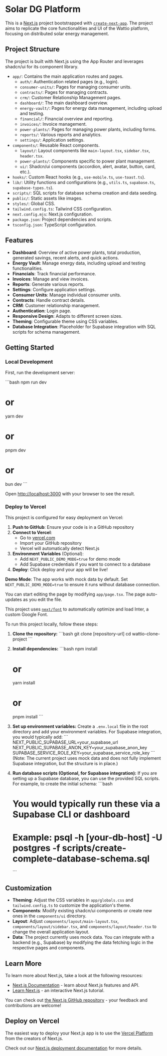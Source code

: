 # Solar DG Platform

This is a [Next.js](https://nextjs.org/) project bootstrapped with [`create-next-app`](https://github.com/vercel/next.js/tree/canary/packages/create-next-app). The project aims to replicate the core functionalities and UI of the Wattio platform, focusing on distributed solar energy management.

## Project Structure

The project is built with Next.js using the App Router and leverages shadcn/ui for its component library.

- `app/`: Contains the main application routes and pages.
  - `auth/`: Authentication related pages (e.g., login).
  - `consumer-units/`: Pages for managing consumer units.
  - `contracts/`: Pages for managing contracts.
  - `crm/`: Customer Relationship Management pages.
  - `dashboard/`: The main dashboard overview.
  - `energy-vault/`: Pages for energy data management, including upload and testing.
  - `financial/`: Financial overview and reporting.
  - `invoices/`: Invoice management.
  - `power-plants/`: Pages for managing power plants, including forms.
  - `reports/`: Various reports and analytics.
  - `settings/`: Application settings.
- `components/`: Reusable React components.
  - `layout/`: Layout components like `main-layout.tsx`, `sidebar.tsx`, `header.tsx`.
  - `power-plants/`: Components specific to power plant management.
  - `ui/`: Shadcn/ui components (accordion, alert, avatar, button, card, etc.).
- `hooks/`: Custom React hooks (e.g., `use-mobile.ts`, `use-toast.ts`).
- `lib/`: Utility functions and configurations (e.g., `utils.ts`, `supabase.ts`, `supabase-types.ts`).
- `scripts/`: SQL scripts for database schema creation and data seeding.
- `public/`: Static assets like images.
- `styles/`: Global CSS.
- `tailwind.config.ts`: Tailwind CSS configuration.
- `next.config.mjs`: Next.js configuration.
- `package.json`: Project dependencies and scripts.
- `tsconfig.json`: TypeScript configuration.

## Features

- **Dashboard**: Overview of active power plants, total production, generated savings, recent alerts, and quick actions.
- **Energy Vault**: Manage energy data, including upload and testing functionalities.
- **Financials**: Track financial performance.
- **Invoices**: Manage and view invoices.
- **Reports**: Generate various reports.
- **Settings**: Configure application settings.
- **Consumer Units**: Manage individual consumer units.
- **Contracts**: Handle contract details.
- **CRM**: Customer relationship management.
- **Authentication**: Login page.
- **Responsive Design**: Adapts to different screen sizes.
- **Theming**: Configurable theme using CSS variables.
- **Database Integration**: Placeholder for Supabase integration with SQL scripts for schema management.

## Getting Started

### Local Development

First, run the development server:

\`\`\`bash
npm run dev
# or
yarn dev
# or
pnpm dev
# or
bun dev
\`\`\`

Open [http://localhost:3000](http://localhost:3000) with your browser to see the result.

### Deploy to Vercel

This project is configured for easy deployment on Vercel:

1. **Push to GitHub**: Ensure your code is in a GitHub repository
2. **Connect to Vercel**: 
   - Go to [vercel.com](https://vercel.com)
   - Import your GitHub repository
   - Vercel will automatically detect Next.js
3. **Environment Variables** (Optional):
   - Add `NEXT_PUBLIC_DEMO_MODE=true` for demo mode
   - Add Supabase credentials if you want to connect to a database
4. **Deploy**: Click deploy and your app will be live!

**Demo Mode**: The app works with mock data by default. Set `NEXT_PUBLIC_DEMO_MODE=true` to ensure it runs without database connection.

You can start editing the page by modifying `app/page.tsx`. The page auto-updates as you edit the file.

This project uses [`next/font`](https://nextjs.org/docs/basic-features/font-optimization) to automatically optimize and load Inter, a custom Google Font.

To run this project locally, follow these steps:

1.  **Clone the repository:**
    \`\`\`bash
    git clone [repository-url]
    cd wattio-clone-project
    \`\`\`

2.  **Install dependencies:**
    \`\`\`bash
    npm install
    # or
    yarn install
    # or
    pnpm install
    \`\`\`

3.  **Set up environment variables:**
    Create a `.env.local` file in the root directory and add your environment variables. For Supabase integration, you would typically add:
    \`\`\`
    NEXT_PUBLIC_SUPABASE_URL=your_supabase_url
    NEXT_PUBLIC_SUPABASE_ANON_KEY=your_supabase_anon_key
    SUPABASE_SERVICE_ROLE_KEY=your_supabase_service_role_key
    \`\`\`
    (Note: The current project uses mock data and does not fully implement Supabase integration, but the structure is in place.)

4.  **Run database scripts (Optional, for Supabase integration):**
    If you are setting up a Supabase database, you can use the provided SQL scripts.
    For example, to create the initial schema:
    \`\`\`bash
    # You would typically run these via a Supabase CLI or dashboard
    # Example: psql -h [your-db-host] -U postgres -f scripts/create-complete-database-schema.sql
    \`\`\`

## Customization

-   **Theming**: Adjust the CSS variables in `app/globals.css` and `tailwind.config.ts` to customize the application's theme.
-   **Components**: Modify existing shadcn/ui components or create new ones in the `components/ui` directory.
-   **Layout**: Adjust `components/layout/main-layout.tsx`, `components/layout/sidebar.tsx`, and `components/layout/header.tsx` to change the overall application layout.
-   **Data**: The project currently uses mock data. You can integrate with a backend (e.g., Supabase) by modifying the data fetching logic in the respective pages and components.

## Learn More

To learn more about Next.js, take a look at the following resources:

- [Next.js Documentation](https://nextjs.org/docs) - learn about Next.js features and API.
- [Learn Next.js](https://nextjs.org/learn) - an interactive Next.js tutorial.

You can check out [the Next.js GitHub repository](https://github.com/vercel/next.js/) - your feedback and contributions are welcome!

## Deploy on Vercel

The easiest way to deploy your Next.js app is to use the [Vercel Platform](https://vercel.com/new?utm_medium=default-template&filter=next.js&utm_source=create-next-app&utm_campaign=create-next-app-readme) from the creators of Next.js.

Check out our [Next.js deployment documentation](https://nextjs.org/docs/deployment) for more details.
